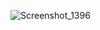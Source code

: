 
![Screenshot_1396](https://github.com/user-attachments/assets/326c60d7-36d6-4ba6-92f0-3f393dabc491)
